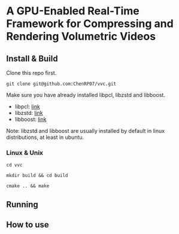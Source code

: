 # A GPU-Enabled Real-Time Framework for Compressing and Rendering Volumetric Videos

## Install & Build

Clone this repo first.

`git clone git@github.com:ChenRP07/vvc.git`

Make sure you have already installed libpcl, libzstd and libboost.

* libpcl: [link](https://github.com/PointCloudLibrary/pcl)
* libzstd: [link](https://github.com/facebook/zstd)
* libboost: [link](https://www.boost.org/)

Note: libzstd and libboost are usually installed by default in linux distributions, at least in ubuntu.

### Linux & Unix

`cd vvc`

`mkdir build && cd build`

`cmake .. && make`

## Running 

## How to use
